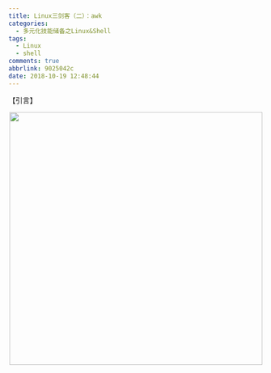 ```yaml
---
title: Linux三剑客（二）：awk
categories:
  - 多元化技能储备之Linux&Shell
tags:
  - Linux
  - shell
comments: true
abbrlink: 9025042c
date: 2018-10-19 12:48:44
---
```

【引言】
<div align=center><img src="/img/2018/2018-10-20-03.jpg" width="500"/></div>
<!-- more -->

